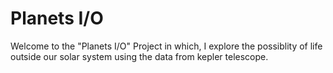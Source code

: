 # Planets I/O

Welcome to the "Planets I/O" Project in which, I explore the possiblity of life outside our solar system using the data from kepler telescope.
